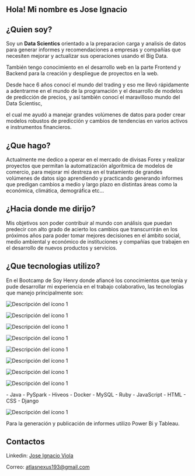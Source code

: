 ## Hola! Mi nombre es Jose Ignacio

## ¿Quien soy?

Soy un **Data Scientics** orientado a la preparacion carga y analisis de datos para generar informes y recomendaciones a empresas y compañías que necesiten mejorar y actualizar sus operaciones usando el Big Data.

También tengo conocimiento en el desarrollo web en la parte Frontend y Backend para la creación y despliegue de proyectos en la web.

Desde hace 6 años conocí el mundo del trading y eso me llevó rápidamente a adentrarme en el mundo de la programación y el desarrollo de modelos de predicción de precios, y así también conocí el maravilloso mundo del Data Scientisc,

el cual me ayudó a manejar grandes volúmenes de datos para poder crear modelos robustos de predicción y cambios de tendencias en varios activos e instrumentos financieros.

## ¿Que hago?

Actualmente me dedico a operar en el mercado de divisas Forex y realizar proyectos que permitan la automatización algorítmica de modelos de comercio, para mejorar mi destreza en el tratamiento de grandes volúmenes de datos sigo aprendiendo y practicando generando informes que predigan cambios a medio y largo plazo en distintas áreas como la económica, climática, demográfica etc...

## ¿Hacia donde me dirijo?

Mis objetivos son poder contribuir al mundo con análisis que puedan predecir con alto grado de acierto los cambios que transcurrirán en los próximos años para poder tomar mejores decisiones en el ámbito social, medio ambiental y económico de instituciones y compañías que trabajen en el desarrollo de nuevos productos y servicios.

## ¿Que tecnologias utilizo?

En el Bootcamp de Soy Henry donde afiancé los conocimientos que tenía y pude desarrollar mi experiencia en el trabajo colaborativo, las tecnologías que manejo principalmente son:

<p align="left">
 <img src="https://skillicons.dev/icons?i=py" alt="Descripción del ícono 1">
</p>

<p align="left">
 <img src="https://skillicons.dev/icons?i=java" alt="Descripción del ícono 1">
</p>

<p align="left">
 <img src="https://skillicons.dev/icons?i=pytorch" alt="Descripción del ícono 1">
</p>

<p align="left">
 <img src="https://skillicons.dev/icons?i=vscode" alt="Descripción del ícono 1">
</p>

<p align="left">
 <img src="https://skillicons.dev/icons?i=powershell" alt="Descripción del ícono 1">
</p>

<p align="left">
 <img src="https://skillicons.dev/icons?i=mysql" alt="Descripción del ícono 1">
</p>

<p align="left">
 <img src="https://skillicons.dev/icons?i=postgres" alt="Descripción del ícono 1">
</p>

<p align="left">
 <img src="https://skillicons.dev/icons?i=js" alt="Descripción del ícono 1">
</p>
- Java 
- PySpark
- Hiveos
- Docker
- MySQL
- Ruby
- JavaScript
- HTML
- CSS 
- Django
<p align="left">
 <img src="https://skillicons.dev/icons?i=aws" alt="Descripción del ícono 1">
</p>



Para la generación y publicación de informes utilizo Power Bi y Tableau.

## Contactos

Linkedin: [Jose Ignacio Viola](https://www.linkedin.com/in/jose-ignacio-viola-878943265/%29)

Correo: atlasnexus193@gmail.com


<!--
**CodeWizard-bip/CodeWizard-bip** is a ✨ _special_ ✨ repository because its `README.md` (this file) appears on your GitHub profile.

Here are some ideas to get you started:

- 🔭 I’m currently working on ...
- 🌱 I’m currently learning ...
- 👯 I’m looking to collaborate on ...
- 🤔 I’m looking for help with ...
- 💬 Ask me about ...
- 📫 How to reach me: ...
- 😄 Pronouns: ...
- ⚡ Fun fact: ...
-->
